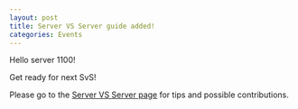 ```yaml
---
layout: post
title: Server VS Server guide added!
categories: Events
---
```


Hello server 1100!

Get ready for next SvS!

Please go to the [Server VS Server page](/event-guides/server-versus-server/) for tips and possible contributions.
